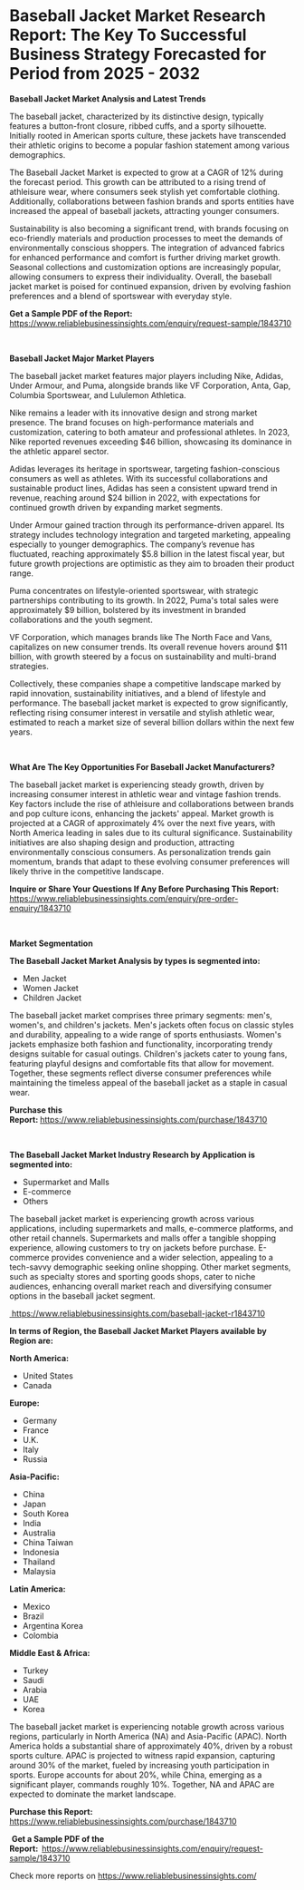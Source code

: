<p><h1>Baseball Jacket Market Research Report: The Key To Successful Business Strategy Forecasted for Period from 2025 - 2032</h1></p><p><strong>Baseball Jacket Market Analysis and Latest Trends</strong></p>
<p><p>The baseball jacket, characterized by its distinctive design, typically features a button-front closure, ribbed cuffs, and a sporty silhouette. Initially rooted in American sports culture, these jackets have transcended their athletic origins to become a popular fashion statement among various demographics.</p><p>The Baseball Jacket Market is expected to grow at a CAGR of 12% during the forecast period. This growth can be attributed to a rising trend of athleisure wear, where consumers seek stylish yet comfortable clothing. Additionally, collaborations between fashion brands and sports entities have increased the appeal of baseball jackets, attracting younger consumers. </p><p>Sustainability is also becoming a significant trend, with brands focusing on eco-friendly materials and production processes to meet the demands of environmentally conscious shoppers. The integration of advanced fabrics for enhanced performance and comfort is further driving market growth. Seasonal collections and customization options are increasingly popular, allowing consumers to express their individuality. Overall, the baseball jacket market is poised for continued expansion, driven by evolving fashion preferences and a blend of sportswear with everyday style.</p></p>
<p><strong>Get a Sample PDF of the Report:&nbsp;</strong> <a href="https://www.reliablebusinessinsights.com/enquiry/request-sample/1843710?utm_campaign=2227&utm_medium=2&utm_source=Github&utm_content=ia&utm_term=06022025&utm_id=baseball-jacket">https://www.reliablebusinessinsights.com/enquiry/request-sample/1843710</a></p>
<p>&nbsp;</p>
<p><strong>Baseball Jacket Major Market Players</strong></p>
<p><p>The baseball jacket market features major players including Nike, Adidas, Under Armour, and Puma, alongside brands like VF Corporation, Anta, Gap, Columbia Sportswear, and Lululemon Athletica. </p><p>Nike remains a leader with its innovative design and strong market presence. The brand focuses on high-performance materials and customization, catering to both amateur and professional athletes. In 2023, Nike reported revenues exceeding $46 billion, showcasing its dominance in the athletic apparel sector.</p><p>Adidas leverages its heritage in sportswear, targeting fashion-conscious consumers as well as athletes. With its successful collaborations and sustainable product lines, Adidas has seen a consistent upward trend in revenue, reaching around $24 billion in 2022, with expectations for continued growth driven by expanding market segments.</p><p>Under Armour gained traction through its performance-driven apparel. Its strategy includes technology integration and targeted marketing, appealing especially to younger demographics. The company’s revenue has fluctuated, reaching approximately $5.8 billion in the latest fiscal year, but future growth projections are optimistic as they aim to broaden their product range.</p><p>Puma concentrates on lifestyle-oriented sportswear, with strategic partnerships contributing to its growth. In 2022, Puma's total sales were approximately $9 billion, bolstered by its investment in branded collaborations and the youth segment. </p><p>VF Corporation, which manages brands like The North Face and Vans, capitalizes on new consumer trends. Its overall revenue hovers around $11 billion, with growth steered by a focus on sustainability and multi-brand strategies.</p><p>Collectively, these companies shape a competitive landscape marked by rapid innovation, sustainability initiatives, and a blend of lifestyle and performance. The baseball jacket market is expected to grow significantly, reflecting rising consumer interest in versatile and stylish athletic wear, estimated to reach a market size of several billion dollars within the next few years.</p></p>
<p>&nbsp;</p>
<p><strong>What Are The Key Opportunities For Baseball Jacket Manufacturers?</strong></p>
<p><p>The baseball jacket market is experiencing steady growth, driven by increasing consumer interest in athletic wear and vintage fashion trends. Key factors include the rise of athleisure and collaborations between brands and pop culture icons, enhancing the jackets' appeal. Market growth is projected at a CAGR of approximately 4% over the next five years, with North America leading in sales due to its cultural significance. Sustainability initiatives are also shaping design and production, attracting environmentally conscious consumers. As personalization trends gain momentum, brands that adapt to these evolving consumer preferences will likely thrive in the competitive landscape.</p></p>
<p><strong>Inquire or Share Your Questions If Any Before Purchasing This Report:</strong> <a href="https://www.reliablebusinessinsights.com/enquiry/pre-order-enquiry/1843710?utm_campaign=2227&utm_medium=2&utm_source=Github&utm_content=ia&utm_term=06022025&utm_id=baseball-jacket">https://www.reliablebusinessinsights.com/enquiry/pre-order-enquiry/1843710</a></p>
<p>&nbsp;</p>
<p><strong>Market Segmentation</strong></p>
<p><strong>The Baseball Jacket Market Analysis by types is segmented into:</strong></p>
<p><ul><li>Men Jacket</li><li>Women Jacket</li><li>Children Jacket</li></ul></p>
<p><p>The baseball jacket market comprises three primary segments: men's, women's, and children's jackets. Men's jackets often focus on classic styles and durability, appealing to a wide range of sports enthusiasts. Women's jackets emphasize both fashion and functionality, incorporating trendy designs suitable for casual outings. Children's jackets cater to young fans, featuring playful designs and comfortable fits that allow for movement. Together, these segments reflect diverse consumer preferences while maintaining the timeless appeal of the baseball jacket as a staple in casual wear.</p></p>
<p><strong>Purchase this Report:&nbsp;</strong><a href="https://www.reliablebusinessinsights.com/purchase/1843710?utm_campaign=2227&utm_medium=2&utm_source=Github&utm_content=ia&utm_term=06022025&utm_id=baseball-jacket">https://www.reliablebusinessinsights.com/purchase/1843710</a></p>
<p>&nbsp;</p>
<p><strong>The Baseball Jacket Market Industry Research by Application is segmented into:</strong></p>
<p><ul><li>Supermarket and Malls</li><li>E-commerce</li><li>Others</li></ul></p>
<p><p>The baseball jacket market is experiencing growth across various applications, including supermarkets and malls, e-commerce platforms, and other retail channels. Supermarkets and malls offer a tangible shopping experience, allowing customers to try on jackets before purchase. E-commerce provides convenience and a wider selection, appealing to a tech-savvy demographic seeking online shopping. Other market segments, such as specialty stores and sporting goods shops, cater to niche audiences, enhancing overall market reach and diversifying consumer options in the baseball jacket segment.</p></p>
<p><a href="https://www.reliablebusinessinsights.com/baseball-jacket-r1843710?utm_campaign=2227&utm_medium=2&utm_source=Github&utm_content=ia&utm_term=06022025&utm_id=baseball-jacket">&nbsp;https://www.reliablebusinessinsights.com/baseball-jacket-r1843710</a></p>
<p><strong>In terms of Region, the Baseball Jacket Market Players available by Region are:</strong></p>
<p>
    <p> <strong> North America: </strong>
        <ul>
            <li>United States</li>
            <li>Canada</li>
        </ul>
        </p> 
    <p> <strong> Europe: </strong>
        <ul>
            <li>Germany</li>
            <li>France</li>
            <li>U.K.</li>
            <li>Italy</li>
            <li>Russia</li>
        </ul>
        </p> 
    <p> <strong> Asia-Pacific: </strong>
        <ul>
            <li>China</li>
            <li>Japan</li>
            <li>South Korea</li>
            <li>India</li>
            <li>Australia</li>
            <li>China Taiwan</li>
            <li>Indonesia</li>
            <li>Thailand</li>
            <li>Malaysia</li>
        </ul>
        </p> 
    <p> <strong> Latin America: </strong>
        <ul>
            <li>Mexico</li>
            <li>Brazil</li>
            <li>Argentina Korea</li>
            <li>Colombia</li>
        </ul>
        </p> 
    <p> <strong> Middle East & Africa: </strong>
        <ul>
            <li>Turkey</li>
            <li>Saudi</li>
            <li>Arabia</li>
            <li>UAE</li>
            <li>Korea</li>
        </ul>
    </p>
    </p>
<p><p>The baseball jacket market is experiencing notable growth across various regions, particularly in North America (NA) and Asia-Pacific (APAC). North America holds a substantial share of approximately 40%, driven by a robust sports culture. APAC is projected to witness rapid expansion, capturing around 30% of the market, fueled by increasing youth participation in sports. Europe accounts for about 20%, while China, emerging as a significant player, commands roughly 10%. Together, NA and APAC are expected to dominate the market landscape.</p></p>
<p><strong>Purchase this Report: </strong><a href="https://www.reliablebusinessinsights.com/purchase/1843710?utm_campaign=2227&utm_medium=2&utm_source=Github&utm_content=ia&utm_term=06022025&utm_id=baseball-jacket">https://www.reliablebusinessinsights.com/purchase/1843710</a></p>
<p>&nbsp;<strong>Get a Sample PDF of the Report:&nbsp;&nbsp;</strong><a href="https://www.reliablebusinessinsights.com/enquiry/request-sample/1843710?utm_campaign=2227&utm_medium=2&utm_source=Github&utm_content=ia&utm_term=06022025&utm_id=baseball-jacket">https://www.reliablebusinessinsights.com/enquiry/request-sample/1843710</a></p>
<p><strong></strong></p>
<p>Check more reports on <a href="https://www.reliablebusinessinsights.com/?utm_campaign=2227&utm_medium=2&utm_source=Github&utm_content=ia&utm_term=06022025&utm_id=baseball-jacket">https://www.reliablebusinessinsights.com/</a></p>